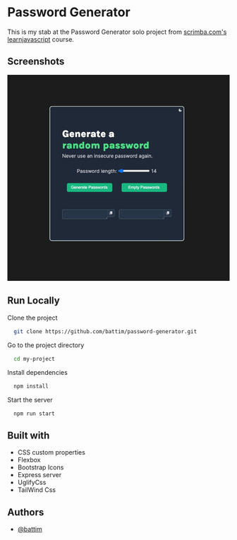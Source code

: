 
# Password Generator

This is my stab at the Password Generator solo project from [scrimba.com's learnjavascript](https://scrimba.com/learn/learnjavascript) course.


## Screenshots

![App Screenshot](./screenshot.jpg)


## Run Locally

Clone the project

```bash
  git clone https://github.com/battim/password-generator.git
```

Go to the project directory

```bash
  cd my-project
```

Install dependencies

```bash
  npm install
```

Start the server

```bash
  npm run start
```


## Built with

- CSS custom properties
- Flexbox
- Bootstrap Icons
- Express server
- UglifyCss
- TailWind Css


## Authors

- [@battim](https://www.github.com/battim)

